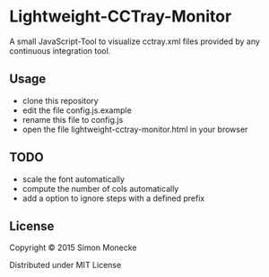 # Lightweight-CCTray-Monitor

A small JavaScript-Tool to visualize cctray.xml files provided by any continuous integration tool.

## Usage
* clone this repository
* edit the file config.js.example
* rename this file to config.js
* open the file lightweight-cctray-monitor.html in your browser

## TODO
* scale the font automatically
* compute the number of cols automatically
* add a option to ignore steps with a defined prefix

## License

Copyright © 2015 Simon Monecke

Distributed under MIT License
